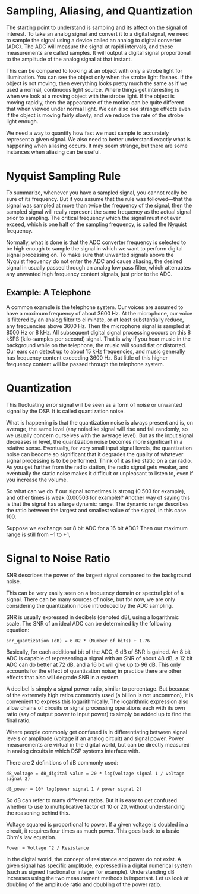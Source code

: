 # Sampling, Aliasing, and Quantization

The starting point to understand is sampling and its affect on the signal of interest. To take an analog signal and convert it to a digital signal, we need to sample the signal using a device called an analog to digital converter (ADC). The ADC will measure the signal at rapid intervals, and these measurements are called samples. It will output a digital signal proportional to the amplitude of the analog signal at that instant.

This can be compared to looking at an object with only a strobe light for illumination. You can see the object only when the strobe light flashes. If the object is not moving, then everything looks pretty much the same as if we used a normal, continuous light source. Where things get interesting is when we look at a moving object with the strobe light. If the object is moving rapidly, then the appearance of the motion can be quite different that when viewed under normal light. We can also see strange effects even if the object is moving fairly slowly, and we reduce the rate of the strobe light enough.

We need a way to quantify how fast we must sample to accurately represent a given signal. We also need to better understand exactly what is happening when aliasing occurs. It may seem strange, but there are some instances when aliasing can be useful.

# Nyquist Sampling Rule 
To summarize, whenever you have a sampled signal, you cannot really be sure of its frequency. But if you assume that the rule was followed—that the signal was sampled at more than twice the frequency of the signal, then the sampled signal will really represent the same frequency as the actual signal prior to sampling. The critical frequency which the signal must not ever exceed, which is one half of the sampling frequency, is called the Nyquist frequency.

Normally, what is done is that the ADC converter frequency is selected to be high enough to sample the signal in which we want to perform digital signal processing on. To make sure that unwanted signals above the Nyquist frequency do not enter the ADC and cause aliasing, the desired signal in usually passed through an analog low pass filter, which attenuates any unwanted high frequency content signals, just prior to the ADC.

## Example: A Telephone
A common example is the telephone system. Our voices are assumed to have a maximum frequency of about 3600 Hz. At the microphone, our voice is filtered by an analog filter to eliminate, or at least substantially reduce, any frequencies above 3600 Hz. Then the microphone signal is sampled at 8000 Hz or 8 kHz. All subsequent digital signal processing occurs on this 8 kSPS (kilo-samples per second) signal. That is why if you hear music in the background while on the telephone, the music will sound flat or distorted. Our ears can detect up to about 15 kHz frequencies, and music generally has frequency content exceeding 3600 Hz. But little of this higher frequency content will be passed through the telephone system.

# Quantization
This fluctuating error signal will be seen as a form of noise or unwanted signal by the DSP. It is called quantization noise.

What is happening is that the quantization noise is always present and is, on average, the same level (any noiselike signal will rise and fall randomly, so we usually concern ourselves with the average level). But as the input signal decreases in level, the quantization noise becomes more significant in a relative sense. Eventually, for very small input signal levels, the quantization noise can become so significant that it degrades the quality of whatever signal processing is to be performed. Think of it as like static on a car radio. As you get further from the radio station, the radio signal gets weaker, and eventually the static noise makes it difficult or unpleasant to listen to, even if you increase the volume.

So what can we do if our signal sometimes is strong (0.503 for example), and other times is weak (0.00503 for example)? Another way of saying this is that the signal has a large dynamic range. The dynamic range describes the ratio between the largest and smallest value of the signal, in this case 100.

Suppose we exchange our 8 bit ADC for a 16 bit ADC? Then our maximum range is still from −1 to +1,


# Signal to Noise Ratio

SNR describes the power of the largest signal compared to the background noise. 

This can be very easily seen on a frequency domain or spectral plot of a signal. There can be many sources of noise, but for now, we are only considering the quantization noise introduced by the ADC sampling.

SNR is usually expressed in decibels (denoted dB), using a logarithmic scale. The SNR of an ideal ADC can be determined by the following equation:

```latex
snr_quantization (dB) = 6.02 * (Number of bits) + 1.76
```

Basically, for each additional bit of the ADC, 6 dB of SNR is gained. An 8 bit ADC is capable of representing a signal with an SNR of about 48 dB, a 12 bit ADC can do better at 72 dB, and a 16 bit will give up to 96 dB. This only accounts for the effect of quantization noise; in practice there are other effects that also will degrade SNR in a system.

A decibel is simply a signal power ratio, similar to percentage. But because of the extremely high ratios commonly used (a billion is not uncommon), it is convenient to express this logarithmically. The logarithmic expression also allow chains of circuits or signal processing operations each with its own ratio (say of output power to input power) to simply be added up to find the final ratio.

Where people commonly get confused is in differentiating between signal levels or amplitude (voltage if an analog circuit) and signal power. Power measurements are virtual in the digital world, but can be directly measured in analog circuits in which DSP systems interface with.

There are 2 definitions of dB commonly used:

```
dB_voltage = dB_digital value = 20 * log(voltage signal 1 / voltage signal 2)
```

```
dB_power = 10* log(power signal 1 / power signal 2)
```

So dB can refer to many different ratios. But it is easy to get confused whether to use to multiplicative factor of 10 or 20, without understanding the reasoning behind this.

Voltage squared is proportional to power. If a given voltage is doubled in a circuit, it requires four times as much power. This goes back to a basic Ohm's law equation.

```
Power = Voltage ^2 / Resistance
```

In the digital world, the concept of resistance and power do not exist. A given signal has specific amplitude, expressed in a digital numerical system (such as signed fractional or integer for example).
Understanding dB increases using the two measurement methods is important. Let us look at doubling of the amplitude ratio and doubling of the power ratio.


